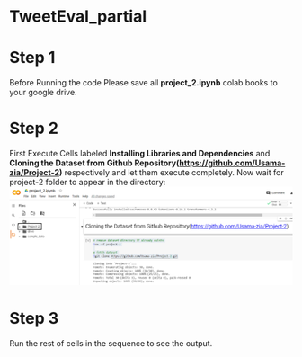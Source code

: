 # TweetEval_partial

# Step 1
Before Running the code Please save all **project_2.ipynb** colab books to your google drive.

# Step 2 
First Execute Cells labeled **Installing Libraries and Dependencies** and **Cloning the Dataset from Github Repository(https://github.com/Usama-zia/Project-2)** respectively and let them execute completely. Now wait for project-2 folder to appear in the directory:
![alt text](https://github.com/Usama-zia/Project-2/blob/main/info.png)


# Step 3
Run the rest of cells in the sequence to see the output.
